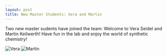 ```yaml
---
layout: post
title: New Master Students: Vera and Martin
---
```


Two new master sudents have joined the team: Welcome to Vera Seidel and Martin Keilwerth! 
Have fun in the lab and enjoy the world of synthetic chemistry!

![Vera](img/Vera_news.jpg)
![Martin](img/Martin_news.jpg)


